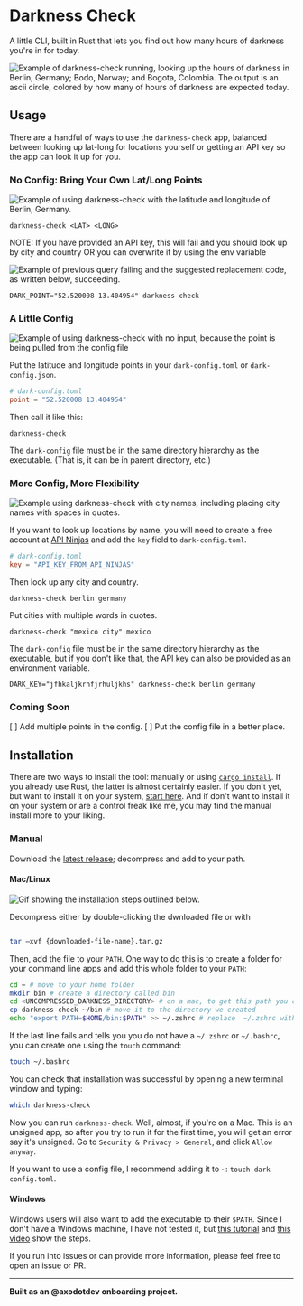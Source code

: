 # Darkness Check

A little CLI, built in Rust that lets you find out how many hours of darkness you're in for today. 

![Example of darkness-check running, looking up the hours of darkness in Berlin, Germany; Bodo, Norway; and Bogota, Colombia. The output is an ascii circle, colored by how many of hours of darkness are expected today.](./gifs/00_intro.gif)

## Usage 

There are a handful of ways to use the `darkness-check` app, balanced between looking up lat-long for locations yourself or getting an API key so the app can look it up for you.

### No Config: Bring Your Own Lat/Long Points 

![Example of using darkness-check with the latitude and longitude of Berlin, Germany.](./gifs/01_lat-long-no-config.gif)

```
darkness-check <LAT> <LONG>
```

NOTE: If you have provided an API key, this will fail and you should look up by city and country OR you can overwrite it by using the env variable

![Example of previous query failing and the suggested replacement code, as written below, succeeding.](./gifs/02_lat-long-config.gif)

```
DARK_POINT="52.520008 13.404954" darkness-check 
```

### A Little Config

![Example of using darkness-check with no input, because the point is being pulled from the config file](./gifs/03_lat-long-in-config.gif)

Put the latitude and longitude points in your `dark-config.toml` or `dark-config.json`.

```toml
# dark-config.toml
point = "52.520008 13.404954"
```

Then call it like this: 

```
darkness-check
```

The `dark-config` file must be in the same directory hierarchy as the executable. (That is, it can be in parent directory, etc.)

### More Config, More Flexibility

![Example using darkness-check with city names, including placing city names with spaces in quotes.](./gifs/04_mexico-city.gif)

If you want to look up locations by name, you will need to create a free account at [API Ninjas](https://api-ninjas.com/) and add the `key` field to `dark-config.toml`.

```toml
# dark-config.toml
key = "API_KEY_FROM_API_NINJAS"
```

Then look up any city and country.

```
darkness-check berlin germany 
```

Put cities with multiple words in quotes.

```
darkness-check "mexico city" mexico
```

The `dark-config` file must be in the same directory hierarchy as the executable, but if you don't like that, the API key can also be provided as an environment variable.

```
DARK_KEY="jfhkaljkrhfjrhuljkhs" darkness-check berlin germany 
```

### Coming Soon

[ ] Add multiple points in the config.
[ ] Put the config file in a better place.

## Installation

There are two ways to install the tool: manually or using [`cargo install`](https://doc.rust-lang.org/book/ch14-04-installing-binaries.html). If you already use Rust, the latter is almost certainly easier. If you don't yet, but want to install it on your system, [start here](https://doc.rust-lang.org/cargo/getting-started/installation.html). And if don't want to install it on your system or are a control freak like me, you may find the manual install more to your liking.

### Manual

Download the [latest release](https://github.com/sarahghp/darkness/releases); decompress and add to your path.

#### Mac/Linux

![Gif showing the installation steps outlined below.](./gifs/05_manual_install.gif)

Decompress either by double-clicking the dwnloaded file or with 

```bash

tar –xvf {downloaded-file-name}.tar.gz

```
Then, add the file to your `PATH`. One way to do this is to create a folder for your command line apps and add this whole folder to your `PATH`:

``` bash
cd ~ # move to your home folder 
mkdir bin # create a directory called bin
cd <UNCOMPRESSED_DARKNESS_DIRECTORY> # on a mac, to get this path you can drag the folder from finder into the command line
cp darkness-check ~/bin # move it to the directory we created 
echo "export PATH=$HOME/bin:$PATH" >> ~/.zshrc # replace  ~/.zshrc with ~/.bashrc
```

If the last line fails and tells you you do not have a `~/.zshrc` or `~/.bashrc`, you can create one using the `touch` command:

``` bash
touch ~/.bashrc
```

You can check that installation  was successful by opening a new terminal window and typing:

``` bash
which darkness-check
```

Now you can run `darkness-check`. Well, almost, if you're on a Mac. This is an unsigned app, so after you try to run it for the first time, you will get an error say it's unsigned. Go to `Security & Privacy > General`, and click `Allow anyway`. 

If you want to use a config file, I recommend adding it to `~`: `touch dark-config.toml`.

#### Windows

Windows users will also want to add the executable to their `$PATH`. Since I don't have a Windows machine, I have not tested it, but [this tutorial](https://www.howtogeek.com/118594/how-to-edit-your-system-path-for-easy-command-line-access/) and [this video](https://www.youtube.com/watch?v=AH3QeE_YhiU) show the steps.

If you run into issues or can provide more information, please feel free to open an issue or PR.

---

**Built as an @axodotdev onboarding project.**
